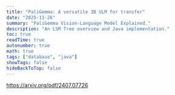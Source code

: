 ```yaml
---
title: "PaliGemma: A versatile 3B VLM for transfer"
date: "2025-11-26"
summary: "PaliGemma Vision-Language Model Explained."
description: "An LSM Tree overview and Java implementation."
toc: true
readTime: true
autonumber: true
math: true
tags: ["database", "java"]
showTags: false
hideBackToTop: false
---
```


https://arxiv.org/pdf/2407.07726
